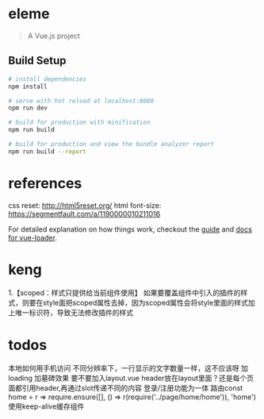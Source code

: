 # eleme

> A Vue.js project

## Build Setup

``` bash
# install dependencies
npm install

# serve with hot reload at localhost:8080
npm run dev

# build for production with minification
npm run build

# build for production and view the bundle analyzer report
npm run build --report
```

# references
css reset: http://html5reset.org/
html font-size: https://segmentfault.com/a/1190000010211016

For detailed explanation on how things work, checkout the [guide](http://vuejs-templates.github.io/webpack/) and [docs for vue-loader](http://vuejs.github.io/vue-loader).

# keng
1.【scoped：样式只提供给当前组件使用】
如果要覆盖组件中引入的插件的样式，则要在style面把scoped属性去掉，因为scoped属性会将style里面的样式加上唯一标识符，导致无法修改插件的样式

# todos
本地如何用手机访问
不同分辨率下，一行显示的文字数量一样，这不应该呀
加loading
加墓碑效果
要不要加入layout.vue
header放在layout里面？还是每个页面都引用header,再通过slot传递不同的内容
登录/注册功能为一体
路由const home = r => require.ensure([], () => r(require('../page/home/home')), 'home')
使用keep-alive缓存组件

